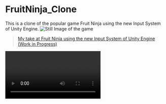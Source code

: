 # FruitNinja_Clone

This is a clone of the popular game Fruit Ninja using the new Input System of Unity Engine.
![Still Image of the game](https://i.imgur.com/MJstSjW.png)

<blockquote class="imgur-embed-pub" lang="en" data-id="a/Z3xR1xl"  ><a href="//imgur.com/a/Z3xR1xl">My take at Fruit Ninja using the new Input System of Unity Engine (Work in Progress)</a></blockquote><script async src="//s.imgur.com/min/embed.js" charset="utf-8"></script>

![Demo Video](https://i.imgur.com/5Gujyc9.mp4)